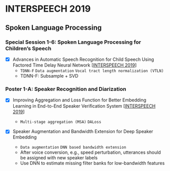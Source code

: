 # INTERSPEECH 2019

## Spoken Language Processing

### Special Session 1-6: Spoken Language Processing for Children’s Speech

- [x] Advances in Automatic Speech Recognition for Child Speech Using Factored Time Delay Neural Network [[INTERSPEECH 2019](https://www.isca-speech.org/archive/Interspeech_2019/abstracts/2980.html)]
  - `TDNN-F` `Data augmentation` `Vocal tract length normalization (VTLN)`
  - TDNN-F: Subsample + SVD

### Poster 1-A: Speaker Recognition and Diarization

- [x] Improving Aggregation and Loss Function for Better Embedding Learning in End-to-End Speaker Veriﬁcation System [[INTERSPEECH 2019](https://www.isca-speech.org/archive/Interspeech_2019/abstracts/1489.html)]
  - `Multi-stage aggregation (MSA)` `DALoss`

- [x] Speaker Augmentation and Bandwidth Extension for Deep Speaker Embedding
  - `Data augmentation` `DNN based bandwidth extension`
  - After voice conversion, e.g., speed perturbation, utterances should be assigned with new speaker labels
  - Use DNN to estimate missing filter banks for low-bandwidth features
